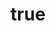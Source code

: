 ---
title:
  en: "Thursday"
  de: "Donnerstag"
dayNo: 4
location:
  en: "ERBENDORF (FRÜHMEßGASSE 15 - SPORTHALLE)"
  de: "ERBENDORF (FRÜHMEßGASSE 15 - SPORTHALLE)"
classes:
  - time: "14.00 - 14.45"
    description:
      en: "Minis (Age Group 4 - 6)"
      de: "Minis (ab 4 Jahren)"
  - time: "15.00 - 16.00"
    description:
      en: "Kids (Age Group 6 - 9)"
      de: "Kids (ab 6 Jahren)"
---